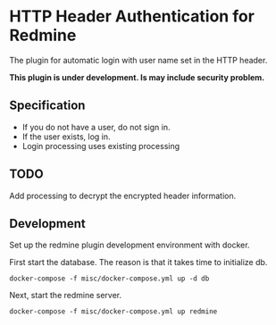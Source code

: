 # HTTP Header Authentication for Redmine

The plugin for automatic login with user name set in the HTTP header.

**This plugin is under development. Is may include security problem.**

## Specification

- If you do not have a user, do not sign in.
- If the user exists, log in.
- Login processing uses existing processing

## TODO

Add processing to decrypt the encrypted header information.

## Development

Set up the redmine plugin development environment with docker.

First start the database. The reason is that it takes time to initialize db.

```
docker-compose -f misc/docker-compose.yml up -d db
```

Next, start the redmine server.

```
docker-compose -f misc/docker-compose.yml up redmine
```
